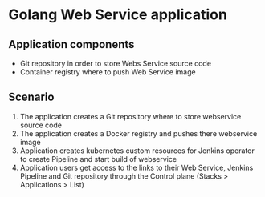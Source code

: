 # Golang Web Service application

## Application components
- Git repository in order to store Webs Service source code
- Container registry where to push Web Service image

## Scenario
1. The application creates a Git repository where to store webservice source code
2. The application creates a Docker registry and pushes there webservice image
3. Application creates kubernetes custom resources for Jenkins operator to create Pipeline and start build of webservice
4. Application users get access to the links to their Web Service, Jenkins Pipeline and Git repository through the Control plane (Stacks > Applications > List)
